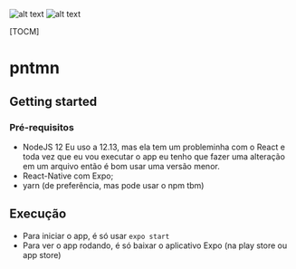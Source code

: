 ![alt text](https://i.ibb.co/8Yt7xMc/giraffas-2.png) ![alt text](https://i.ibb.co/NWXk3v4/pntmn.png)

[TOCM]

# pntmn

## Getting started

### Pré-requisitos
- NodeJS 12
Eu uso a 12.13, mas ela tem um probleminha com o React e toda vez que eu vou executar o app eu tenho que fazer uma alteração em um arquivo então é bom usar uma versão menor.
- React-Native com Expo;
- yarn (de preferência, mas pode usar o npm tbm)

## Execução
- Para iniciar o app, é só usar `expo start`
- Para ver o app rodando, é só baixar o aplicativo Expo (na play store ou app store)
